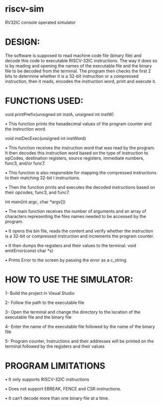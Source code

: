 # riscv-sim
RV32IC console operated simulator

# DESIGN: 
The software is supposed to read machine code file (binary file) and decode this code to executable RISCV-32IC instructions. The way it does so is by reading and opening the names of the executable file and the binary file to be decoded from the terminal. The program then checks the first 2 bits to determine whether it is a 32-bit instruction or a compressed instruction, then it reads, encodes the instruction word, print and execute it. 
# FUNCTIONS USED: 
void printPrefix(unsigned int instA, unsigned int instW)

•	This function prints the hexadecimal values of the program counter and the instruction word. 

void instDecExec(unsigned int instWord)

•	This function receives the instruction word that was read by the program. It then decodes this instruction word based on the type of instruction to opCodes, destination registers, source registers, immediate numbers, func3, and/or func7.

•	This function is also responsible for mapping the compressed instructions to their matching 32-bit I instructions.

•	Then the function prints and executes the decoded instructions based on their opcodes, func3, and func7. 

int main(int argc, char *argv[]) 

•	The main function receives the number of arguments and an array of characters representing the files names needed to be accessed by the program. 

•	It opens the bin file, reads the content and verify whether the instruction is a 32-bit or compressed instruction and increments the program counter. 

•	It then dumps the registers and their values to the terminal. 
void emitError(const char *s)

•	Prints Error to the screen by passing the error as a c_string



# HOW TO USE THE SIMULATOR: 

1-	Build the project in Visual Studio 

2-	Follow the path to the executable file 

3-	Open the terminal and change the directory to the location of the executable file and the binary file 

4-	Enter the name of the executable file followed by the name of the binary file

5-	Program counter, Instructions and their addresses will be printed on the terminal followed by the registers and their values 

# PROGRAM LIMITATIONS 

•	It only supports RISCV-32IC instructions 

•	Does not support EBREAK, FENCE and CSR instructions.

•	It can’t decode more than one binary file at a time.




